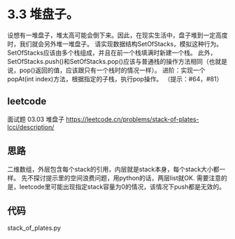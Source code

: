 # 3.3 堆盘子。
设想有一堆盘子，堆太高可能会倒下来。因此，在现实生活中，盘子堆到一定高度时，我们就会另外堆一堆盘子。
请实现数据结构SetOfStacks，模拟这种行为。SetOfStacks应该由多个栈组成，并且在前一个栈填满时新建一个栈。
此外，SetOfStacks.push()和SetOfStacks.pop()应该与普通栈的操作方法相同（也就是说，pop()返回的值，应该跟只有一个栈时的情况一样）。
进阶：实现一个popAt(int index)方法，根据指定的子栈，执行pop操作。
（提示：#64，#81）

## leetcode
面试题 03.03 堆盘子
https://leetcode.cn/problems/stack-of-plates-lcci/description/

## 思路
二维数组，外层包含每个stack的引用，内层就是stack本身，每个stack大小都一样。
先不探讨提示里的空间浪费问题，用python的话，两层list就OK.
需要注意的是，leetcode里可能出现指定stack容量为0的情况，该情况下push都是无效的。

## 代码
stack_of_plates.py